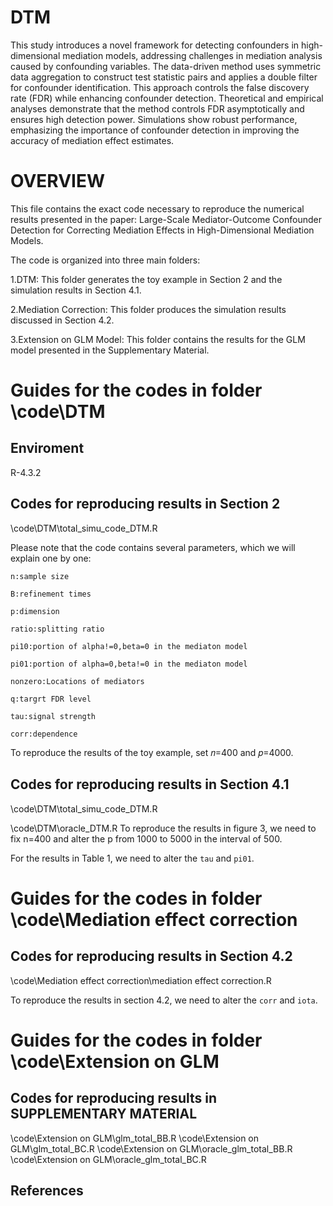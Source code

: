 DTM
================

This study introduces a novel framework for detecting confounders in high-dimensional mediation models, addressing challenges in mediation analysis caused by confounding variables. The data-driven method uses symmetric data aggregation to construct test statistic pairs and applies a double filter for confounder identification. This approach controls the false discovery rate (FDR) while enhancing confounder detection. Theoretical and empirical analyses demonstrate that the method controls FDR asymptotically and ensures high detection power. Simulations show robust performance, emphasizing the importance of confounder detection in improving the accuracy of mediation effect estimates.

OVERVIEW
================
This file contains the exact code necessary to reproduce the numerical results presented in the paper: Large-Scale Mediator-Outcome Confounder Detection for Correcting Mediation Effects in High-Dimensional Mediation Models.

The code is organized into three main folders:

1.DTM: This folder generates the toy example in Section 2 and the simulation results in Section 4.1.

2.Mediation Correction: This folder produces the simulation results discussed in Section 4.2.

3.Extension on GLM Model: This folder contains the results for the GLM model presented in the Supplementary Material.



Guides for the codes in folder \code\DTM
=========================================
## Enviroment 
R-4.3.2

## Codes for reproducing results in Section 2
\code\DTM\total_simu_code_DTM.R

Please note that the code contains several parameters, which we will explain one by one:

  `n:sample size`
  
  `B:refinement times`
  
  `p:dimension`
  
  `ratio:splitting ratio`
  
  `pi10:portion of alpha!=0,beta=0 in the mediaton model`
  
  `pi01:portion of alpha=0,beta!=0 in the mediaton model`
  
  `nonzero:Locations of mediators`
  
  `q:targrt FDR level`
  
  `tau:signal strength`
  
  `corr:dependence`
  
  To reproduce the results of the toy example, set 𝑛=400 and 𝑝=4000.



## Codes for reproducing results in Section 4.1

\code\DTM\total_simu_code_DTM.R

\code\DTM\oracle_DTM.R
To reproduce the results in figure 3, we need to fix n=400 and alter the p from 1000 to 5000 in the interval of 500.

For the results in Table 1, we need to alter the `tau` and `pi01`.   

Guides for the codes in folder \code\Mediation effect correction
===============================================

## Codes for reproducing results in Section 4.2

\code\Mediation effect correction\mediation effect correction.R

To reproduce the results in section 4.2, we need to alter the `corr` and `iota`.

Guides for the codes in folder \code\Extension on GLM
===============================================

## Codes for reproducing results in SUPPLEMENTARY MATERIAL
\code\Extension on GLM\glm_total_BB.R
\code\Extension on GLM\glm_total_BC.R
\code\Extension on GLM\oracle_glm_total_BB.R
\code\Extension on GLM\oracle_glm_total_BC.R


## References


